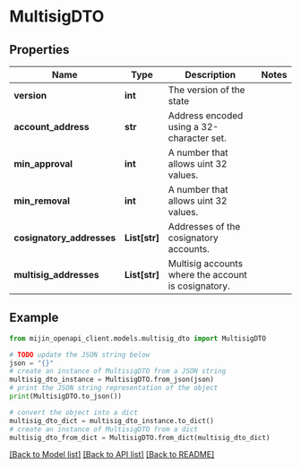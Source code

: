 # MultisigDTO


## Properties

Name | Type | Description | Notes
------------ | ------------- | ------------- | -------------
**version** | **int** | The version of the state | 
**account_address** | **str** | Address encoded using a 32-character set. | 
**min_approval** | **int** | A number that allows uint 32 values. | 
**min_removal** | **int** | A number that allows uint 32 values. | 
**cosignatory_addresses** | **List[str]** | Addresses of the cosignatory accounts. | 
**multisig_addresses** | **List[str]** | Multisig accounts where the account is cosignatory. | 

## Example

```python
from mijin_openapi_client.models.multisig_dto import MultisigDTO

# TODO update the JSON string below
json = "{}"
# create an instance of MultisigDTO from a JSON string
multisig_dto_instance = MultisigDTO.from_json(json)
# print the JSON string representation of the object
print(MultisigDTO.to_json())

# convert the object into a dict
multisig_dto_dict = multisig_dto_instance.to_dict()
# create an instance of MultisigDTO from a dict
multisig_dto_from_dict = MultisigDTO.from_dict(multisig_dto_dict)
```
[[Back to Model list]](../README.md#documentation-for-models) [[Back to API list]](../README.md#documentation-for-api-endpoints) [[Back to README]](../README.md)


